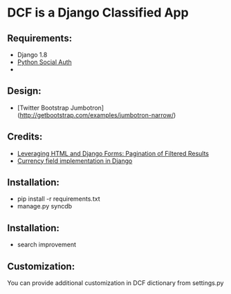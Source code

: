 # DCF is a Django Classified App

## Requirements:
 
* Django 1.8
* [Python Social Auth](https://github.com/omab/python-social-auth/)
* 


## Design:

* [Twitter Bootstrap Jumbotron] (http://getbootstrap.com/examples/jumbotron-narrow/)

## Credits:

* [Leveraging HTML and Django Forms: Pagination of Filtered Results](http://schinckel.net/2014/08/17/leveraging-html-and-django-forms%3A-pagination-of-filtered-results/) 
* [Currency field implementation in Django](http://stackoverflow.com/questions/2013835/django-how-should-i-store-a-money-value) 
    
## Installation:

* pip install -r requirements.txt
* manage.py syncdb

## Installation:

* search improvement
 
## Customization:
 
 You can provide additional customization in DCF dictionary from settings.py
